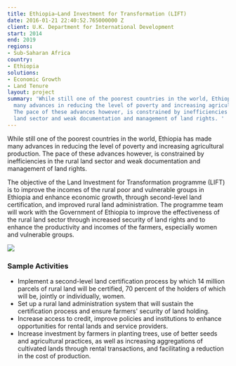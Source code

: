```yaml
---
title: Ethiopia—Land Investment for Transformation (LIFT)
date: 2016-01-21 22:40:52.765000000 Z
client: U.K. Department for International Development
start: 2014
end: 2019
regions:
- Sub-Saharan Africa
country:
- Ethiopia
solutions:
- Economic Growth
- Land Tenure
layout: project
summary: 'While still one of the poorest countries in the world, Ethiopia has made
  many advances in reducing the level of poverty and increasing agricultural production.
  The pace of these advances however, is constrained by inefficiencies in the rural
  land sector and weak documentation and management of land rights. '
---
```


While still one of the poorest countries in the world, Ethiopia has made many advances in reducing the level of poverty and increasing agricultural production. The pace of these advances however, is constrained by inefficiencies in the rural land sector and weak documentation and management of land rights.

The objective of the Land Investment for Transformation programme (LIFT) is to improve the incomes of the rural poor and vulnerable groups in Ethiopia and enhance economic growth, through second-level land certification, and improved rural land administration. The programme team will work with the Government of Ethiopia to improve the effectiveness of the rural land sector through increased security of land rights and to enhance the productivity and incomes of the farmers, especially women and vulnerable groups.

![][1]

###  Sample Activities

* Implement a second-level land certification process by which 14 million parcels of rural land will be certified, 70 percent of the holders of which will be, jointly or individually, women.
* Set up a rural land administration system that will sustain the certification process and ensure farmers' security of land holding.
* Increase access to credit, improve policies and institutions to enhance opportunities for rental lands and service providers.
* Increase investment by farmers in planting trees, use of better seeds and agricultural practices, as well as increasing aggregations of cultivated lands through rental transactions, and facilitating a reduction in the cost of production.


[1]: /assets/images/projects/Liftnew.jpg
